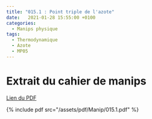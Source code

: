 ```yaml
---
title: "015.1 : Point triple de l'azote"
date:   2021-01-28 15:55:00 +0100
categories:
  - Manips physique
tags:
  - Thermodynamique
  - Azote
  - MP05
---
```


# Extrait du cahier de manips

[Lien du PDF](/assets/pdf/Manip/015.1.pdf)

{% include pdf src="/assets/pdf/Manip/015.1.pdf" %}

